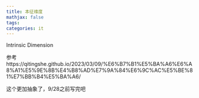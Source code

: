 ```yaml
---
title: 本征维度
mathjax: false
tags:
categories: it 
---
```


Intrinsic Dimension

<!--more-->

参考https://qitingshe.github.io/2023/03/09/%E6%B7%B1%E5%BA%A6%E6%A8%A1%E5%9E%8B%E4%B8%AD%E7%9A%84%E6%9C%AC%E5%BE%81%E7%BB%B4%E5%BA%A6/

这个更加抽象了，9/28之前写完吧

